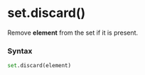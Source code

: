 # set.discard()

Remove **element** from the set if it is present.

### Syntax

```python
set.discard(element)
```
